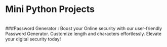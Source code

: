 # Mini Python Projects 
<br> ###Password Generator :
Boost your Online security with our user-friendly Password Generator. Customize length and characters effortlessly. Elevate your digital security today! <br>
